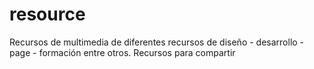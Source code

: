 # resource
Recursos de multimedia de diferentes recursos de diseño - desarrollo - page - formación entre otros.
Recursos para compartir
